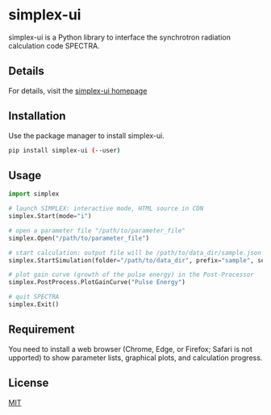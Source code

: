 # simplex-ui

simplex-ui is a Python library to interface the synchrotron radiation calculation code SPECTRA.

## Details

For details, visit the [simplex-ui homepage](https://spectrax.org/simplex/app/3.1/python/docs/)

## Installation

Use the package manager to install simplex-ui.

```bash
pip install simplex-ui (--user)
```

## Usage

```python
import simplex

# launch SIMPLEX: interactive mode, HTML source in CDN
simplex.Start(mode="i")

# open a parameter file "/path/to/parameter_file"
simplex.Open("/path/to/parameter_file")

# start calculation: output file will be /path/to/data_dir/sample.json
simplex.StartSimulation(folder="/path/to/data_dir", prefix="sample", serial=-1)

# plot gain curve (growth of the pulse energy) in the Post-Processor
simplex.PostProcess.PlotGainCurve("Pulse Energy")

# quit SPECTRA
simplex.Exit()
```

## Requirement
You need to install a web browser (Chrome, Edge, or Firefox; Safari is not upported) to show parameter lists, graphical plots, and calculation progress. 

## License

[MIT](https://choosealicense.com/licenses/mit/)